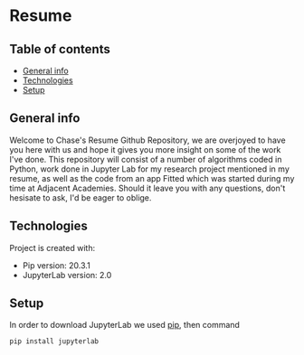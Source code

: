 # Resume
## Table of contents
* [General info](#general-info)
* [Technologies](#technologies)
* [Setup](#setup)

## General info
Welcome to Chase's Resume Github Repository, we are overjoyed to have you here with us and hope it gives you more insight on some of the work I've done. This repository will consist of a number of algorithms coded in Python, work done in Jupyter Lab for my research project mentioned in my resume, as well as the code from an app Fitted which was started during my time at Adjacent Academies. Should it leave you with any questions, don't hesisate to ask, I'd be eager to oblige. 
	
## Technologies
Project is created with:
* Pip version: 20.3.1
* JupyterLab version: 2.0

	
## Setup
In order to download JupyterLab we used [pip](https://docs.python.org/3/installing/index.html), then command

```
pip install jupyterlab
```
